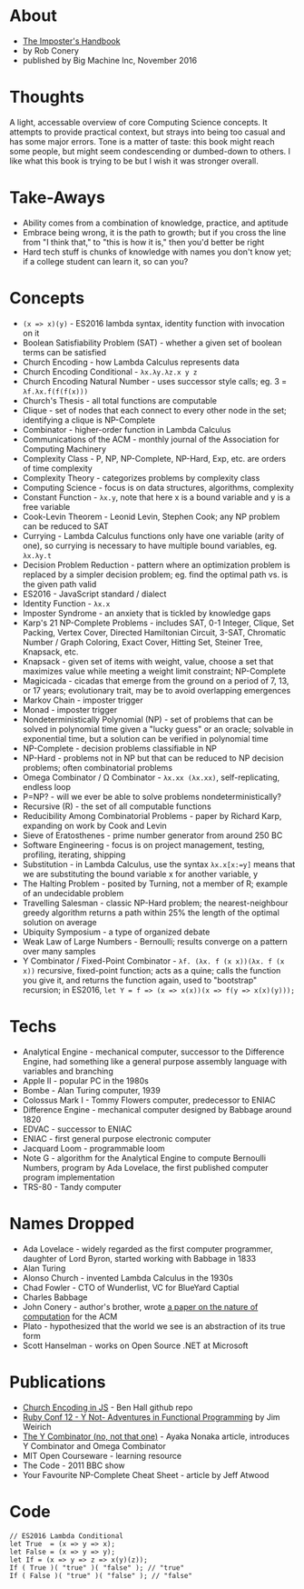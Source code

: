 
# About

* [The Imposter's Handbook](https://bigmachine.io/products/the-imposters-handbook/)
* by Rob Conery
* published by Big Machine Inc, November 2016

# Thoughts

A light, accessable overview of core Computing Science concepts. It attempts to provide practical context, but strays into being too casual and has some major errors. Tone is a matter of taste: this book might reach some people, but might seem condescending or dumbed-down to others. I like what this book is trying to be but I wish it was stronger overall.

# Take-Aways

* Ability comes from a combination of knowledge, practice, and aptitude
* Embrace being wrong, it is the path to growth; but if you cross the line from "I think that," to "this is how it is," then you'd better be right
* Hard tech stuff is chunks of knowledge with names you don't know yet; if a college student can learn it, so can you?

# Concepts

* `(x => x)(y)` - ES2016 lambda syntax, identity function with invocation on it
* Boolean Satisfiability Problem (SAT) - whether a given set of boolean terms can be satisfied
* Church Encoding - how Lambda Calculus represents data
* Church Encoding Conditional - `λx.λy.λz.x y z`
* Church Encoding Natural Number - uses successor style calls; eg. 3 = `λf.λx.f(f(f(x)))`
* Church's Thesis - all total functions are computable
* Clique - set of nodes that each connect to every other node in the set; identifying a clique is NP-Complete
* Combinator - higher-order function in Lambda Calculus
* Communications of the ACM - monthly journal of the Association for Computing Machinery
* Complexity Class - P, NP, NP-Complete, NP-Hard, Exp, etc. are orders of time complexity
* Complexity Theory - categorizes problems by complexity class
* Computing Science - focus is on data structures, algorithms, complexity
* Constant Function - `λx.y`, note that here x is a bound variable and y is a free variable
* Cook-Levin Theorem - Leonid Levin, Stephen Cook; any NP problem can be reduced to SAT
* Currying - Lambda Calculus functions only have one variable (arity of one), so currying is necessary to have multiple bound variables, eg. `λx.λy.t`
* Decision Problem Reduction - pattern where an optimization problem is replaced by a simpler decision problem; eg. find the optimal path vs. is the given path valid
* ES2016 - JavaScript standard / dialect
* Identity Function - `λx.x`
* Imposter Syndrome - an anxiety that is tickled by knowledge gaps
* Karp's 21 NP-Complete Problems - includes SAT, 0-1 Integer, Clique, Set Packing, Vertex Cover, Directed Hamiltonian Circuit, 3-SAT, Chromatic Number / Graph Coloring, Exact Cover, Hitting Set, Steiner Tree, Knapsack, etc.
* Knapsack - given set of items with weight, value, choose a set that maximizes value while meeting a weight limit constraint; NP-Complete
* Magicicada - cicadas that emerge from the ground on a period of 7, 13, or 17 years; evolutionary trait, may be to avoid overlapping emergences
* Markov Chain - imposter trigger
* Monad - imposter trigger
* Nondeterministically Polynomial (NP) - set of problems that can be solved in polynomial time given a "lucky guess" or an oracle; solvable in exponential time, but a solution can be verified in polynomial time
* NP-Complete - decision problems classifiable in NP
* NP-Hard - problems not in NP but that can be reduced to NP decision problems; often combinatorial problems
* Omega Combinator / Ω Combinator - `λx.xx (λx.xx)`, self-replicating, endless loop
* P=NP? - will we ever be able to solve problems nondeterministically?
* Recursive (R) - the set of all computable functions
* Reducibility Among Combinatorial Problems - paper by Richard Karp, expanding on work by Cook and Levin
* Sieve of Eratosthenes - prime number generator from around 250 BC
* Software Engineering - focus is on project management, testing, profiling, iterating, shipping
* Substitution - in Lambda Calculus, use the syntax `λx.x[x:=y]` means that we are substituting the bound variable x for another variable, y
* The Halting Problem - posited by Turning, not a member of R; example of an undecidable problem
* Travelling Salesman - classic NP-Hard problem; the nearest-neighbour greedy algorithm returns a path within 25% the length of the optimal solution on average
* Ubiquity Symposium - a type of organized debate
* Weak Law of Large Numbers - Bernoulli; results converge on a pattern over many samples
* Y Combinator / Fixed-Point Combinator - `λf. (λx. f (x x))(λx. f (x x))` recursive, fixed-point function; acts as a quine; calls the function you give it, and returns the function again, used to "bootstrap" recursion; in ES2016, `let Y = f => (x => x(x))(x => f(y => x(x)(y)));`

# Techs

* Analytical Engine - mechanical computer, successor to the Difference Engine, had something like a general purpose assembly language with variables and branching
* Apple II - popular PC in the 1980s
* Bombe - Alan Turing computer, 1939
* Colossus Mark I - Tommy Flowers computer, predecessor to ENIAC
* Difference Engine - mechanical computer designed by Babbage around 1820
* EDVAC - successor to ENIAC
* ENIAC - first general purpose electronic computer
* Jacquard Loom - programmable loom
* Note G - algorithm for the Analytical Engine to compute Bernoulli Numbers, program by Ada Lovelace, the first published computer program implementation
* TRS-80 - Tandy computer

# Names Dropped

* Ada Lovelace - widely regarded as the first computer programmer, daughter of Lord Byron, started working with Babbage in 1833
* Alan Turing
* Alonso Church - invented Lambda Calculus in the 1930s
* Chad Fowler - CTO of Wunderlist, VC for BlueYard Captial
* Charles Babbage
* John Conery - author's brother, wrote [a paper on the nature of computation](https://ubiquity.acm.org/article.cfm?id=1889839) for the ACM
* Plato - hypothesized that the world we see is an abstraction of its true form
* Scott Hanselman - works on Open Source .NET at Microsoft

# Publications

* [Church Encoding in JS](https://github.com/benji6/church) - Ben Hall github repo
* [Ruby Conf 12 - Y Not- Adventures in Functional Programming](https://www.youtube.com/watch?v=FITJMJjASUs) by Jim Weirich
* [The Y Combinator (no, not that one)](https://medium.com/@ayanonagon/the-y-combinator-no-not-that-one-7268d8d9c46#.czis6rxni) - Ayaka Nonaka article, introduces Y Combinator and Omega Combinator 
* MIT Open Courseware - learning resource
* The Code - 2011 BBC show
* Your Favourite NP-Complete Cheat Sheet - article by Jeff Atwood

# Code

```
// ES2016 Lambda Conditional
let True  = (x => y => x);
let False = (x => y => y);
let If = (x => y => z => x(y)(z));
If ( True )( "true" )( "false" ); // "true"
If ( False )( "true" )( "false" ); // "false"
```
